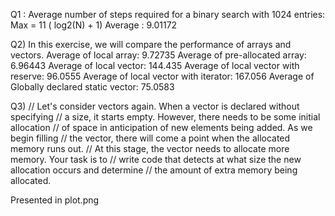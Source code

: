 Q1 : Average number of steps required for a binary search with 1024 entries:
Max = 11 ( log2(N) + 1)
Average : 9.01172


Q2) In this exercise, we will compare the performance of arrays and vectors.
Average of local array: 9.72735
Average of pre-allocated array: 6.96443
Average of local vector: 144.435
Average of local vector with reserve: 96.0555
Average of local vector with iterator: 167.056
Average of Globally declared static vector: 75.0583

Q3) // Let's consider vectors again. When a vector is declared without specifying
// a size, it starts empty. However, there needs to be some initial allocation
// of space in anticipation of new elements being added. As we begin filling
// the vector, there will come a point when the allocated memory runs out.
// At this stage, the vector needs to allocate more memory. Your task is to
// write code that detects at what size the new allocation occurs and determine
// the amount of extra memory being allocated.

Presented in plot.png

